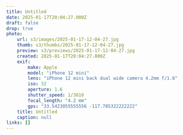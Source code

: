 ```yaml
---
title: Untitled
date: 2025-01-17T20:04:27.000Z
draft: false
drop: true
photo:
    url: s3/images/2025-01-17-12-04-27.jpg
    thumb: s3/thumbs/2025-01-17-12-04-27.jpg
    preview: s3/previews/2025-01-17-12-04-27.jpg
    created: 2025-01-17T20:04:27.000Z
    exif:
        make: Apple
        model: "iPhone 12 mini"
        lens: "iPhone 12 mini back dual wide camera 4.2mm f/1.6"
        iso: 32
        aperture: 1.6
        shutter_speed: 1/3610
        focal_length: "4.2 mm"
        gps: "33.5423055555556 -117.785322222222"
    title: Untitled
    caption: null
links: []
---
```

